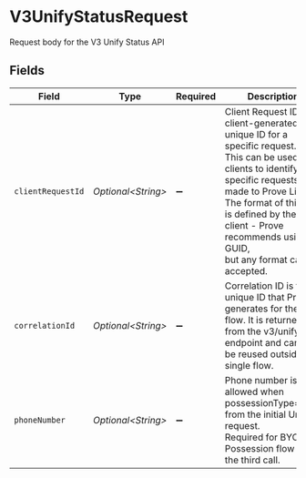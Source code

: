 # V3UnifyStatusRequest

Request body for the V3 Unify Status API


## Fields

| Field                                                                                                                                                                                                                                                                   | Type                                                                                                                                                                                                                                                                    | Required                                                                                                                                                                                                                                                                | Description                                                                                                                                                                                                                                                             | Example                                                                                                                                                                                                                                                                 |
| ----------------------------------------------------------------------------------------------------------------------------------------------------------------------------------------------------------------------------------------------------------------------- | ----------------------------------------------------------------------------------------------------------------------------------------------------------------------------------------------------------------------------------------------------------------------- | ----------------------------------------------------------------------------------------------------------------------------------------------------------------------------------------------------------------------------------------------------------------------- | ----------------------------------------------------------------------------------------------------------------------------------------------------------------------------------------------------------------------------------------------------------------------- | ----------------------------------------------------------------------------------------------------------------------------------------------------------------------------------------------------------------------------------------------------------------------- |
| `clientRequestId`                                                                                                                                                                                                                                                       | *Optional\<String>*                                                                                                                                                                                                                                                     | :heavy_minus_sign:                                                                                                                                                                                                                                                      | Client Request ID is a client-generated unique ID for a specific request.<br/>This can be used by clients to identify specific requests made to Prove Link.<br/>The format of this ID is defined by the client - Prove recommends using a GUID,<br/>but any format can be accepted. | 71010d88-d0e7-4a24-9297-d1be6fefde81                                                                                                                                                                                                                                    |
| `correlationId`                                                                                                                                                                                                                                                         | *Optional\<String>*                                                                                                                                                                                                                                                     | :heavy_minus_sign:                                                                                                                                                                                                                                                      | Correlation ID is the unique ID that Prove generates for the flow. It is returned<br/>from the v3/unify endpoint and cannot be reused outside of a single flow.                                                                                                         | 713189b8-5555-4b08-83ba-75d08780aebd                                                                                                                                                                                                                                    |
| `phoneNumber`                                                                                                                                                                                                                                                           | *Optional\<String>*                                                                                                                                                                                                                                                     | :heavy_minus_sign:                                                                                                                                                                                                                                                      | Phone number is only allowed when possessionType=none from the initial Unify request.<br/>Required for BYO Possession flow on the third call.                                                                                                                           | 2001004011                                                                                                                                                                                                                                                              |